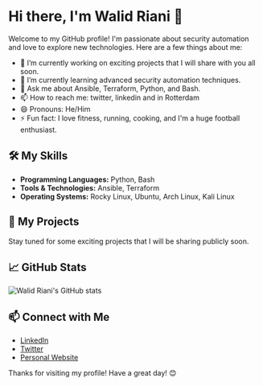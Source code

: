 # Hi there, I'm Walid Riani 👋

Welcome to my GitHub profile! I'm passionate about security automation and love to explore new technologies. Here are a few things about me:

- 🔭 I’m currently working on exciting projects that I will share with you all soon.
- 🌱 I’m currently learning advanced security automation techniques.
- 💬 Ask me about Ansible, Terraform, Python, and Bash.
- 📫 How to reach me: twitter, linkedin and in Rotterdam 
- 😄 Pronouns: He/Him
- ⚡ Fun fact: I love fitness, running, cooking, and I'm a huge football enthusiast.

## 🛠️ My Skills

- **Programming Languages:** Python, Bash
- **Tools & Technologies:** Ansible, Terraform
- **Operating Systems:** Rocky Linux, Ubuntu, Arch Linux, Kali Linux

## 🚀 My Projects

Stay tuned for some exciting projects that I will be sharing publicly soon.

## 📈 GitHub Stats

![Walid Riani's GitHub stats](https://github-readme-stats.vercel.app/api?username=walid-riani&show_icons=true&theme=radical)

## 📫 Connect with Me

- [LinkedIn](https://www.linkedin.com/in/walid-riani-09a7b1131/)
- [Twitter](https://twitter.com/yourusername)
- [Personal Website](https://yourwebsite.com)

Thanks for visiting my profile! Have a great day! 😊
